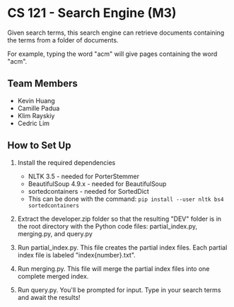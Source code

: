 # CS 121 - Search Engine (M3)
Given search terms, this search engine can retrieve documents containing the terms from a folder of documents.


For example, typing the word "acm" will give pages containing the word "acm".

## Team Members
  - Kevin Huang
  - Camille Padua
  - Klim Rayskiy
  - Cedric Lim

## How to Set Up
1. Install the required dependencies
    - NLTK 3.5 - needed for PorterStemmer
    - BeautifulSoup 4.9.x - needed for BeautifulSoup
    - sortedcontainers - needed for SortedDict
    - This can be done with the command: ```pip install --user nltk bs4 sortedcontainers```

2. Extract the developer.zip folder so that the resulting "DEV" folder
is in the root directory with the Python code files: 
partial\_index.py, merging.py, and query.py 

3. Run partial\_index.py. This file creates the partial index files.
Each partial index file is labeled "index\{number\}.txt".

4. Run merging.py. This file will merge the partial index files into 
one complete merged index.

5. Run query.py. You'll be prompted for input. Type in your search terms
and await the results!
